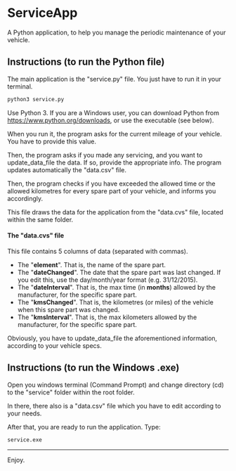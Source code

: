 # ServiceApp
A Python application, to help you manage the periodic maintenance of your vehicle.

## Instructions (to run the Python file)
The main application is the "service.py" file. You just have to run it in your terminal.

```bash
python3 service.py
```

Use Python 3. If you are a Windows user, you can download Python from https://www.python.org/downloads, or use the executable (see below).

When you run it, the program asks for the current mileage of your vehicle. You have to provide this value.

Then, the program asks if you made any servicing, and you want to update_data_file the data. If so, provide the appropriate info. The program updates automatically the "data.csv" file.

Then, the program checks if you have exceeded the allowed time or the allowed kilometres for every spare part of your vehicle, and informs you accordingly.

This file draws the data for the application from the "data.cvs" file, located within the same folder.

#### The "data.cvs" file

 This file contains 5 columns of data (separated with commas).

 - The "**element**". That is, the name of the spare part.
 - The "**dateChanged**". The date that the spare part was last changed. If you edit this, use the day/month/year format (e.g. 31/12/2015).
 - The "**dateInterval**". That is, the max time (in **months**) allowed by the manufacturer, for the specific spare part.
 - The "**kmsChanged**". That is, the kilometres (or miles) of the vehicle when this spare part was changed.
 - The "**kmsInterval**". That is, the max kilometers allowed by the manufacturer, for the specific spare part.

Obviously, you have to update_data_file the aforementioned information, according to your vehicle specs.


## Instructions (to run the Windows .exe)
Open you windows terminal (Command Prompt) and change directory (cd) to the "service" folder within the root folder.

In there, there also is a "data.csv" file which you have to edit according to your needs.

After that, you are ready to run the application. Type:

```bash
service.exe
```
___

Enjoy.


